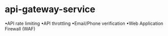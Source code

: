 # api-gateway-service

 •API rate limiting
 •API throttling
 •Email/Phone verification
 •Web Application Firewall (WAF)
